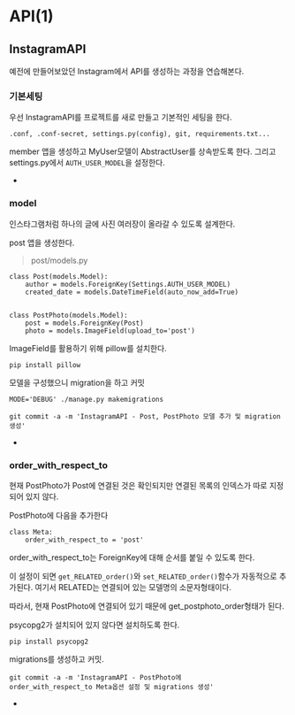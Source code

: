 # API(1)

## InstagramAPI

예전에 만들어보았던 Instagram에서 API를 생성하는 과정을 연습해본다. 

### 기본세팅

우선 InstagramAPI를 프로젝트를 새로 만들고 기본적인 세팅을 한다. 

```
.conf, .conf-secret, settings.py(config), git, requirements.txt...
```

member 앱을 생성하고 MyUser모델이 AbstractUser를 상속받도록 한다. 그리고 settings.py에서 `AUTH_USER_MODEL`을 설정한다. 

-

### model

인스타그램처럼 하나의 글에 사진 여러장이 올라갈 수 있도록 설계한다. 

post 앱을 생성한다.

> post/models.py

```
class Post(models.Model):
	author = models.ForeignKey(Settings.AUTH_USER_MODEL)
    created_date = models.DateTimeField(auto_now_add=True)
    
    
class PostPhoto(models.Model):
	post = models.ForeignKey(Post)
    photo = models.ImageField(upload_to='post')
```

ImageField를 활용하기 위해 pillow를 설치한다.

```
pip install pillow
```

모델을 구성했으니 migration을 하고 커밋

```
MODE='DEBUG' ./manage.py makemigrations

git commit -a -m 'InstagramAPI - Post, PostPhoto 모델 추가 및 migration 생성'
```

-

### order_with_respect_to

현재 PostPhoto가 Post에 연결된 것은 확인되지만 연결된 목록의 인덱스가 따로 지정되어 있지 않다.

PostPhoto에 다음을 추가한다

```
class Meta:
    order_with_respect_to = 'post'
```

order_with_respect_to는 ForeignKey에 대해 순서를 붙일 수 있도록 한다.

이 설정이 되면 `get_RELATED_order()`와 `set_RELATED_order()`함수가 자동적으로 추가된다. 여기서 RELATED는 연결되어 있는 모델명의 소문자형태이다.

따라서, 현재 PostPhoto에 연결되어 있기 때문에 get_postphoto_order형태가 된다.

psycopg2가 설치되어 있지 않다면 설치하도록 한다.

```
pip install psycopg2
```
migrations를 생성하고 커밋.

```
git commit -a -m 'InstagramAPI - PostPhoto에 
order_with_respect_to Meta옵션 설정 및 migrations 생성'
```

-

